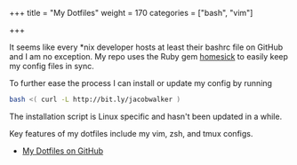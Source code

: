 +++
title = "My Dotfiles"
weight = 170
categories = ["bash", "vim"]

+++

[source]: https://github.com/jcbwlkr/mydotfiles
[homesick]: https://github.com/technicalpickles/homesick

It seems like every \*nix developer hosts at least their bashrc file on GitHub
and I am no exception. My repo uses the Ruby gem [homesick][homesick] to easily
keep my config files in sync.

<!--more-->

To further ease the process I can install or update my config by running

```bash
bash <( curl -L http://bit.ly/jacobwalker )
```

The installation script is Linux specific and hasn't been updated in a
while.

Key features of my dotfiles include my vim, zsh, and tmux configs.

* [My Dotfiles on GitHub][source]
